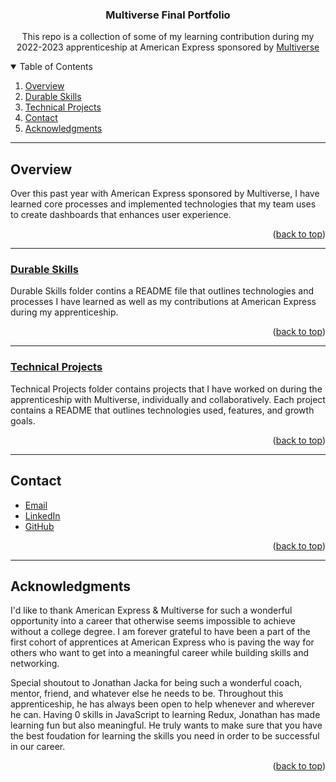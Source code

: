 <a name="readme-top"></a>

  <h3 align="center">Multiverse Final Portfolio</h3>

  <p align="center">
    This repo is a collection of some of my learning contribution during my 2022-2023 apprenticeship at American Express sponsored by <a href="https://www.multiverse.io/en-US">Multiverse</a>
  </p>
</div>

<!-- TABLE OF CONTENTS -->
<details open="open">
  <summary>Table of Contents</summary>
  <ol>
    <li><a href="#overview">Overview</a></li>
    <li><a href="#durable-skills">Durable Skills</a></li>
    <li><a href="#technical-projects">Technical Projects</a></li>
    <li><a href="#contact">Contact</a></li>
    <li><a href="#acknowledgments">Acknowledgments</a></li>
  </ol>
</details>

---

<!-- Overview -->
## Overview
Over this past year with American Express sponsored by Multiverse, I have learned core processes and implemented technologies that my team uses to create dashboards that enhances user experience. 

<p align="right">(<a href="#readme-top">back to top</a>)</p>

---

<!-- Durable Skills Section -->
### [Durable Skills](https://github.com/joannembl/multiverse-portfolio/tree/main/durable-skills)

Durable Skills folder contins a README file that outlines technologies and processes I have learned as well as my contributions at American Express during my apprenticeship.


<p align="right">(<a href="#readme-top">back to top</a>)</p>

---

<!-- Technical Projects Section -->
### [Technical Projects](https://github.com/joannembl/multiverse-portfolio/tree/main/technical-projects)

Technical Projects folder contains projects that I have worked on during the apprenticeship with Multiverse, individually and collaboratively. Each project contains a README that outlines technologies used, features, and growth goals.


<p align="right">(<a href="#technical">back to top</a>)</p>

---

<!-- CONTACT -->
## Contact

- <a href="mailto:jmbliberato@gmail.com">Email</a>
- [LinkedIn](https://www.linkedin.com/in/jo-anne-mae-liberato-84920123b/)
- [GitHub](https://github.com/joannembl)

<p align="right">(<a href="#readme-top">back to top</a>)</p>

---

<!-- ACKNOWLEDGMENTS -->
## Acknowledgments

I'd like to thank American Express & Multiverse for such a wonderful opportunity into a career that otherwise seems impossible to achieve without a college degree. I am forever grateful to have been a part of the first cohort of apprentices at American Express who is paving the way for others who want to get into a meaningful career while building skills and networking.

Special shoutout to Jonathan Jacka for being such a wonderful coach, mentor, friend, and whatever else he needs to be. Throughout this apprenticeship, he has always been open to help whenever and wherever he can. Having 0 skills in JavaScript to learning Redux, Jonathan has made learning fun but also meaningful. He truly wants to make sure that you have the best foudation for learning the skills you need in order to be successful in our career. 

<p align="right">(<a href="#readme-top">back to top</a>)</p>
